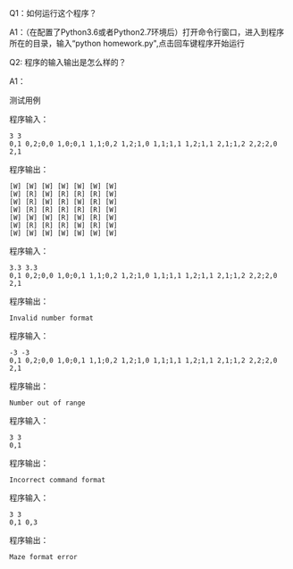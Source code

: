 Q1：如何运行这个程序？

A1：（在配置了Python3.6或者Python2.7环境后）打开命令行窗口，进入到程序所在的目录，输入“python homework.py",点击回车键程序开始运行

Q2: 程序的输入输出是怎么样的？

A1：

测试用例

程序输入：

	3 3
	0,1 0,2;0,0 1,0;0,1 1,1;0,2 1,2;1,0 1,1;1,1 1,2;1,1 2,1;1,2 2,2;2,0 2,1

程序输出：

	[W] [W] [W] [W] [W] [W] [W]
	[W] [R] [W] [R] [R] [R] [W]
	[W] [R] [W] [R] [W] [R] [W]
	[W] [R] [R] [R] [R] [R] [W]
	[W] [W] [W] [R] [W] [R] [W]
	[W] [R] [R] [R] [W] [R] [W]
	[W] [W] [W] [W] [W] [W] [W]

程序输入：

	3.3 3.3
	0,1 0,2;0,0 1,0;0,1 1,1;0,2 1,2;1,0 1,1;1,1 1,2;1,1 2,1;1,2 2,2;2,0 2,1

程序输出：

	Invalid number format

程序输入：

	-3 -3
	0,1 0,2;0,0 1,0;0,1 1,1;0,2 1,2;1,0 1,1;1,1 1,2;1,1 2,1;1,2 2,2;2,0 2,1

程序输出：

	Number out of range

程序输入：

	3 3
	0,1

程序输出：

	Incorrect command format

程序输入：

	3 3
	0,1 0,3

程序输出：

	Maze format error










